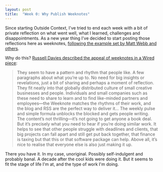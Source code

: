 ```yaml
---
layout: post
title:  "Week 0: Why Publish Weeknotes"
---
```


Since starting Outside Context, I've tried to end each week with a bit of private reflection on what went well, what I learned, challenges and disappointments. As a new year thing I've decided to start posting those reflections here as weeknotes, <a href="https://medium.com/job-garden/a-pre-history-of-weeknotes-plus-why-i-write-them-and-perhaps-why-you-should-too-week-16-31a4a5cbf7b0">following the example set by Matt Webb and others</a>.

Why do this? <a href="http://web.archive.org/web/20110104083044/http://www.wired.co.uk/magazine/archive/2010/06/start/russell-m-davies-on-the-structure-of-time">Russell Davies described the appeal of weeknotes in a Wired piece</a>:

<blockquote>They seem to have a pattern and rhythm that people like. A few paragraphs about what you’re up to. No need for big insights or revelations, just a bit of sharing and perhaps a moment of reflection. They fit neatly into that globally distributed culture of small creative businesses and people. Individuals and small companies such as these need to share to learn and to find like-minded partners and employees&#8212;the Weeknote matches the rhythms of their work, and the blog and RSS are the perfect way to deliver it... The weekly pulse and simple formula unblocks the blocked and gets people writing. The content’s not thrilling&#8212;it’s not going to get anyone a book deal. But it’s precisely what you need to hear if you’re doing similar work. It helps to see that other people struggle with deadlines and clients, that big projects can fall apart and still get put back together, that finance is taxing but that this or that software package can help. Above all, it’s nice to realise that everyone else is also just making it up.</blockquote>

There you have it. In my case, unoriginal. Possibly self-indulgent and probably banal. A decade after the cool kids were doing it. But it seems to fit the stage of life I'm at, and the type of work I'm doing. 

